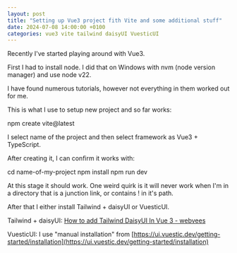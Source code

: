 ```yaml
---
layout: post
title: "Setting up Vue3 project fith Vite and some additional stuff"
date: 2024-07-08 14:00:00 +0100
categories: vue3 vite tailwind daisyUI VuesticUI
---
```


Recently I've started playing around with Vue3.

First I had to install node. I did that on Windows with nvm (node version manager) and use node v22.

I have found numerous tutorials, however not everything in them worked out for me.

This is what I use to setup new project and so far works:

npm create vite@latest

I select name of the project and then select framework as Vue3 + TypeScript.

After creating it, I can confirm it works with:

cd name-of-my-project
npm install
npm run dev

At this stage it should work. One weird quirk is it will never work when I'm in a directory that is a junction link, or contains ! in it's path.

After that I either install Tailwind + daisyUI or VuesticUI.

Tailwind + daisyUI: [How to add Tailwind DaisyUI In Vue 3 - webvees](https://webvees.com/post/how-to-install-tailwind-daisyui-in-vue-3/)

VuesticUI: I use "manual installation" from [https://ui.vuestic.dev/getting-started/installation](https://ui.vuestic.dev/getting-started/installation)